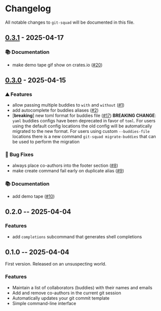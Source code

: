 # Changelog

All notable changes to `git-squad` will be documented in this file.


## [0.3.1](https://github.com/ccntrq/git-squad/compare/v0.3.0...v0.3.1) - 2025-04-17

### 📚 Documentation

- make demo tape gif show on crates.io ([#20](https://github.com/ccntrq/git-squad/issues/20))

## [0.3.0](https://github.com/ccntrq/git-squad/compare/v0.2.0...v0.3.0) - 2025-04-15

### ⛰️ Features

- allow passing multiple buddies to `with` and `without` ([#1](https://github.com/ccntrq/git-squad/issues/1))
- add autocomplete for buddies aliases ([#2](https://github.com/ccntrq/git-squad/issues/2))
- [**breaking**] new toml format for buddies file ([#17](https://github.com/ccntrq/git-squad/issues/17))
  **BREAKING CHANGE**: `yaml` buddies configs have been deprecated in favor of
  `toml`. For users using the default config locations the old config will
  be automatically migrated to the new format. For users using custom
  `--buddies-file` locations there is a new command `git-squad
  migrate-buddies` that can be used to perform the migration

### 🐛 Bug Fixes

- always place co-authors into the footer section ([#8](https://github.com/ccntrq/git-squad/issues/8))
- make create command fail early on duplicate alias ([#9](https://github.com/ccntrq/git-squad/issues/9))

### 📚 Documentation

- add demo tape ([#10](https://github.com/ccntrq/git-squad/issues/10))

## 0.2.0 -- 2025-04-04

### Features

- add `completions` subcommand that generates shell completions

## 0.1.0 -- 2025-04-04

First version. Released on an unsuspecting world.

### Features

- Maintain a list of collaborators (buddies) with their names and emails
- Add and remove co-authors in the current git session
- Automatically updates your git commit template
- Simple command-line interface
